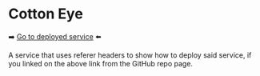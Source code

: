 # Cotton Eye

➡️ [Go to deployed service](https://deploy-1068624597505.us-central1.run.app) ⬅️

A service that uses referer headers to show how to deploy said service, if you linked on the above link from the GitHub repo page.
